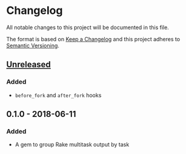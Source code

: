 # Changelog

All notable changes to this project will be documented in this file.

The format is based on [Keep a Changelog](http://keepachangelog.com/en/1.0.0/) and this project adheres to [Semantic Versioning](http://semver.org/spec/v2.0.0.html).

## [Unreleased]
### Added
- `before_fork` and `after_fork` hooks


## 0.1.0 - 2018-06-11
### Added
- A gem to group Rake multitask output by task


[Unreleased]: https://github.com/haines/rake-multilogs/compare/v0.1.0...HEAD
